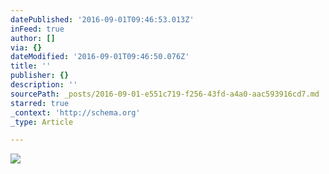 ```yaml
---
datePublished: '2016-09-01T09:46:53.013Z'
inFeed: true
author: []
via: {}
dateModified: '2016-09-01T09:46:50.076Z'
title: ''
publisher: {}
description: ''
sourcePath: _posts/2016-09-01-e551c719-f256-43fd-a4a0-aac593916cd7.md
starred: true
_context: 'http://schema.org'
_type: Article

---
```

![](https://the-grid-user-content.s3-us-west-2.amazonaws.com/ae438354-5c0e-4eba-a081-1f3f9064a740.jpg)